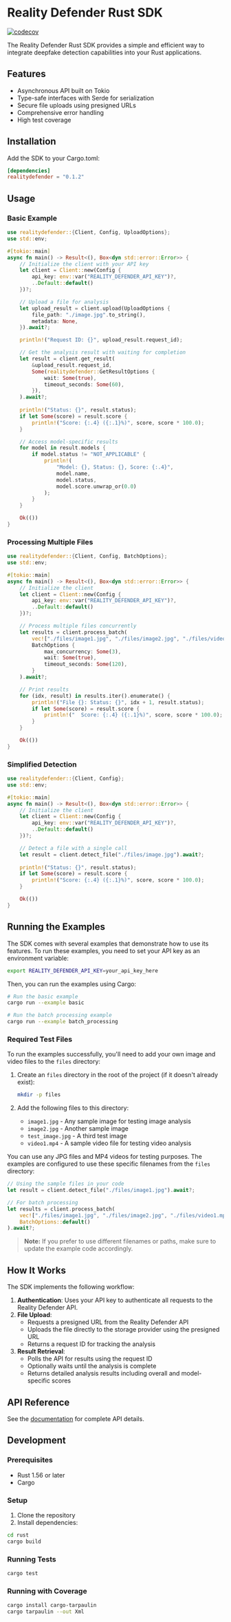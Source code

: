 # Reality Defender Rust SDK

[![codecov](https://codecov.io/gh/Reality-Defender/realitydefender-sdk-rust/graph/badge.svg?token=QSZA0QTEQ5)](https://codecov.io/gh/Reality-Defender/realitydefender-sdk-rust)

The Reality Defender Rust SDK provides a simple and efficient way to integrate deepfake detection capabilities into your Rust applications.

## Features

- Asynchronous API built on Tokio
- Type-safe interfaces with Serde for serialization
- Secure file uploads using presigned URLs
- Comprehensive error handling
- High test coverage

## Installation

Add the SDK to your Cargo.toml:

```toml
[dependencies]
realitydefender = "0.1.2"
```

## Usage

### Basic Example

```rust
use realitydefender::{Client, Config, UploadOptions};
use std::env;

#[tokio::main]
async fn main() -> Result<(), Box<dyn std::error::Error>> {
    // Initialize the client with your API key
    let client = Client::new(Config {
        api_key: env::var("REALITY_DEFENDER_API_KEY")?,
        ..Default::default()
    })?;

    // Upload a file for analysis
    let upload_result = client.upload(UploadOptions {
        file_path: "./image.jpg".to_string(),
        metadata: None,
    }).await?;

    println!("Request ID: {}", upload_result.request_id);

    // Get the analysis result with waiting for completion
    let result = client.get_result(
        &upload_result.request_id,
        Some(realitydefender::GetResultOptions {
            wait: Some(true),
            timeout_seconds: Some(60),
        }),
    ).await?;
    
    println!("Status: {}", result.status);
    if let Some(score) = result.score {
        println!("Score: {:.4} ({:.1}%)", score, score * 100.0);
    }

    // Access model-specific results
    for model in result.models {
        if model.status != "NOT_APPLICABLE" {
            println!(
                "Model: {}, Status: {}, Score: {:.4}", 
                model.name, 
                model.status, 
                model.score.unwrap_or(0.0)
            );
        }
    }

    Ok(())
}
```

### Processing Multiple Files

```rust
use realitydefender::{Client, Config, BatchOptions};
use std::env;

#[tokio::main]
async fn main() -> Result<(), Box<dyn std::error::Error>> {
    // Initialize the client
    let client = Client::new(Config {
        api_key: env::var("REALITY_DEFENDER_API_KEY")?,
        ..Default::default()
    })?;

    // Process multiple files concurrently
    let results = client.process_batch(
        vec!["./files/image1.jpg", "./files/image2.jpg", "./files/video.mp4"],
        BatchOptions {
            max_concurrency: Some(3),
            wait: Some(true),
            timeout_seconds: Some(120),
        }
    ).await?;

    // Print results
    for (idx, result) in results.iter().enumerate() {
        println!("File {}: Status: {}", idx + 1, result.status);
        if let Some(score) = result.score {
            println!("  Score: {:.4} ({:.1}%)", score, score * 100.0);
        }
    }

    Ok(())
}
```

### Simplified Detection

```rust
use realitydefender::{Client, Config};
use std::env;

#[tokio::main]
async fn main() -> Result<(), Box<dyn std::error::Error>> {
    // Initialize the client
    let client = Client::new(Config {
        api_key: env::var("REALITY_DEFENDER_API_KEY")?,
        ..Default::default()
    })?;

    // Detect a file with a single call
    let result = client.detect_file("./files/image.jpg").await?;
    
    println!("Status: {}", result.status);
    if let Some(score) = result.score {
        println!("Score: {:.4} ({:.1}%)", score, score * 100.0);
    }

    Ok(())
}
```

## Running the Examples

The SDK comes with several examples that demonstrate how to use its features. To run these examples, you need to set your API key as an environment variable:

```bash
export REALITY_DEFENDER_API_KEY=your_api_key_here
```

Then, you can run the examples using Cargo:

```bash
# Run the basic example
cargo run --example basic

# Run the batch processing example
cargo run --example batch_processing
```

### Required Test Files

To run the examples successfully, you'll need to add your own image and video files to the `files` directory:

1. Create an `files` directory in the root of the project (if it doesn't already exist):
   ```bash
   mkdir -p files
   ```

2. Add the following files to this directory:
   - `image1.jpg` - Any sample image for testing image analysis
   - `image2.jpg` - Another sample image
   - `test_image.jpg` - A third test image
   - `video1.mp4` - A sample video file for testing video analysis

You can use any JPG files and MP4 videos for testing purposes. The examples are configured to use these specific filenames from the `files` directory:

```rust
// Using the sample files in your code
let result = client.detect_file("./files/image1.jpg").await?;

// For batch processing
let results = client.process_batch(
    vec!["./files/image1.jpg", "./files/image2.jpg", "./files/video1.mp4"],
    BatchOptions::default()
).await?;
```

> **Note:** If you prefer to use different filenames or paths, make sure to update the example code accordingly.

## How It Works

The SDK implements the following workflow:

1. **Authentication**: Uses your API key to authenticate all requests to the Reality Defender API.
2. **File Upload**:
   - Requests a presigned URL from the Reality Defender API
   - Uploads the file directly to the storage provider using the presigned URL
   - Returns a request ID for tracking the analysis
3. **Result Retrieval**:
   - Polls the API for results using the request ID
   - Optionally waits until the analysis is complete
   - Returns detailed analysis results including overall and model-specific scores

## API Reference

See the [documentation](https://docs.rs/realitydefender) for complete API details.

## Development

### Prerequisites

- Rust 1.56 or later
- Cargo

### Setup

1. Clone the repository
2. Install dependencies:

```bash
cd rust
cargo build
```

### Running Tests

```bash
cargo test
```

### Running with Coverage

```bash
cargo install cargo-tarpaulin
cargo tarpaulin --out Xml
```
